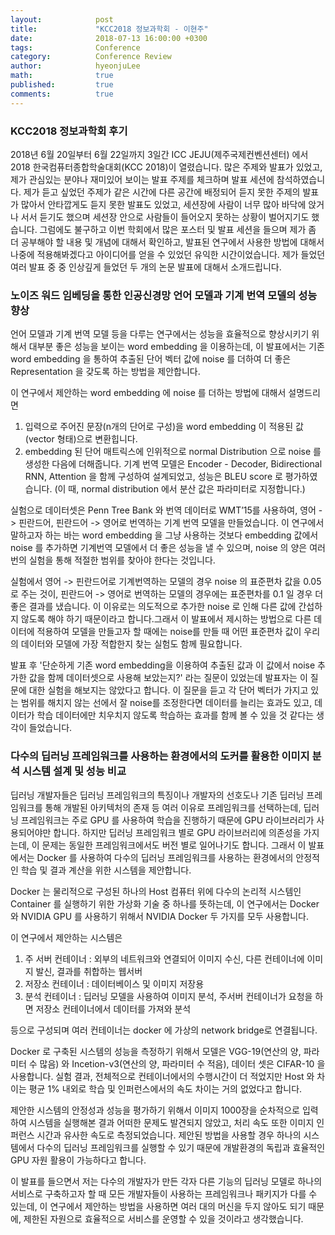 ```yaml
---
layout:            post
title:             "KCC2018 정보과학회 - 이현주"
date:              2018-07-13 16:00:00 +0300
tags:              Conference
category:          Conference Review
author:            hyeonjuLee
math:              true
published:         true
comments:          true
---
```


### KCC2018 정보과학회 후기

2018년 6월 20일부터 6월 22일까지 3일간 ICC JEJU(제주국제컨벤션센터) 에서 2018 한국컴퓨터종합학술대회(KCC 2018)이 열렸습니다.
많은 주제와 발표가 있었고, 제가 관심있는 분야나 재미있어 보이는 발표 주제를 체크하며 발표 세션에 참석하였습니다. 제가 듣고 싶었던 주제가 같은 시간에 다른 공간에 배정되어 듣지 못한 주제의 발표가 많아서 안타깝게도 듣지 못한 발표도 있었고, 세션장에 사람이 너무 많아 바닥에 앉거나 서서 듣기도 했으며 세션장 안으로 사람들이 들어오지 못하는 상황이 벌어지기도 했습니다.
그럼에도 불구하고 이번 학회에서 많은 포스터 및 발표 세션을 들으며 제가 좀 더 공부해야 할 내용 및 개념에 대해서 확인하고, 발표된 연구에서 사용한 방법에 대해서 나중에 적용해봐겠다고 아이디어를 얻을 수 있었던 유익한 시간이었습니다.
제가 들었던 여러 발표 중 중 인상깊게 들었던 두 개의 논문 발표에 대해서 소개드립니다.

### 노이즈 워드 임베딩을 통한 인공신경망 언어 모델과 기계 번역 모델의 성능 향상

언어 모델과 기계 번역 모델 등을 다루는 연구에서는 성능을 효율적으로 향상시키기 위해서 대부분 좋은 성능을 보이는 word embedding 을 이용하는데, 이 발표에서는 기존 word embedding 을 통하여 추출된 단어 벡터 값에 noise 를 더하여 더 좋은 Representation 을 갖도록 하는 방법을 제안합니다.

이 연구에서 제안하는 word embedding 에 noise 를 더하는 방법에 대해서 설명드리면
1. 입력으로 주어진 문장(n개의 단어로 구성)을 word embedding 이 적용된 값(vector 형태)으로 변환힙니다.
2. embedding 된 단어 매트릭스에 인위적으로 normal Distribution 으로 noise 를 생성한 다음에 더해줍니다.
기계 번역 모델은 Encoder - Decoder, Bidirectional RNN, Attention 을 함께 구성하여 설계되었고, 성능은 BLEU score 로 평가하였습니다.
(이 때, normal distribution 에서 분산 값은 파라미터로 지정합니다.)

실험으로 데이터셋은 Penn Tree Bank 와 번역 데이터로 WMT’15를 사용하여, 영어 -> 핀란드어, 핀란드어 -> 영어로 번역하는 기계 번역 모델을 만들었습니다. 이 연구에서 말하고자 하는 바는 word embedding 을 그냥 사용하는 것보다 embedding 값에서 noise 를 추가하면 기계번역 모델에서 더 좋은 성능을 낼 수 있으며, noise 의 양은 여러 번의 실험을 통해 적절한 범위를 찾아야 한다는 것입니다.

실험에서 영어 -> 핀란드어로 기계번역하는 모델의 경우 noise 의 표준편차 값을 0.05 로 주는 것이, 핀란드어 -> 영어로 번역하는 모델의 경우에는 표준편차를 0.1 일 경우 더 좋은 결과를 냈습니다. 이 이유로는 의도적으로 추가한 noise 로 인해 다른 값에 간섭하지 않도록 해야 하기 때문이라고 합니다.그래서 이 발표에서 제시하는 방법으로 다른 데이터에 적용하여 모델을 만들고자 할 때에는 noise를 만들 때 어떤 표준편차 값이 우리의 데이터와 모델에 가장 적합한지 찾는 실험도 함께 필요합니다.

발표 후 '단순하게 기존 word embedding을 이용하여 추출된 값과 이 값에서 noise 추가한 값을 함께 데이터셋으로 사용해 보았는지?' 라는 질문이 있었는데 발표자는 이 질문에 대한 실험을 해보지는 않았다고 합니다.
이 질문을 듣고 각 단어 벡터가 가지고 있는 범위를 해치지 않는 선에서 잘 noise를 조정한다면 데이터를 늘리는 효과도 있고, 데이터가 학습 데이터에만 치우치지 않도록 학습하는 효과를 함께 볼 수 있을 것 같다는 생각이 들었습니다.

### 다수의 딥러닝 프레임워크를 사용하는 환경에서의 도커를 활용한 이미지 분석 시스템 설계 및 성능 비교

 딥러닝 개발자들은 딥러닝 프레임워크의 특징이나 개발자의 선호도나 기존 딥러닝 프레임워크를 통해 개발된 아키텍처의 존재 등 여러 이유로 프레임워크를 선택하는데, 딥러닝 프레임워크는 주로 GPU 를 사용하여 학습을 진행하기 때문에 GPU 라이브러리가 사용되어야만 합니다. 하지만 딥러닝 프레임워크 별로 GPU 라이브러리에 의존성을 가지는데, 이 문제는 동일한 프레임워크에서도 버전 별로 일어나기도 합니다. 그래서 이 발표에서는 Docker 를 사용하여 다수의 딥러닝 프레임워크를 사용하는 환경에서의 안정적인 학습 및 결과 계산을 위한 시스템을 제안합니다.

 Docker 는 물리적으로 구성된 하나의 Host 컴퓨터 위에 다수의 논리적 시스템인 Container 를 실행하기 위한 가상화 기술 중 하나를 뜻하는데, 이 연구에서는 Docker 와 NVIDIA GPU 를 사용하기 위해서 NVIDIA Docker 두 가지를 모두 사용합니다.

이 연구에서 제안하는 시스템은

1. 주 서버 컨테이너 : 외부의 네트워크와 연결되어 이미지 수신, 다른 컨테이너에 이미지 발신, 결과를 취합하는 웹서버
2. 저장소 컨테이너 : 데이터베이스 및 이미지 저장용
3. 분석 컨테이너 : 딥러닝 모델을 사용하여 이미지 분석, 주서버 컨테이너가 요청을 하면 저장소 컨테이너에서 데이터를 가져와 분석

등으로 구성되며 여러 컨테이너는 docker 에 가상의 network bridge로 연결됩니다.

Docker 로 구축된 시스템의 성능을 측정하기 위해서 모델은 VGG-19(연산의 양, 파라미터 수 많음) 와 Incetion-v3(연산의 양, 파라미터 수 적음), 데이터 셋은 CIFAR-10 을 사용합니다. 실험 결과, 전체적으로 컨테이너에서의 수행시간이 더 적었지만 Host 와 차이는 평균 1% 내외로 학습 및 인퍼런스에서의 속도 차이는 거의 없었다고 합니다.

제안한 시스템의 안정성과 성능을 평가하기 위해서 이미지 1000장을 순차적으로 입력하여 시스템을 실행해본 결과 어떠한 문제도 발견되지 않았고, 처리 속도 또한 이미지 인퍼런스 시간과 유사한 속도로 측정되었습니다.
제안된 방법을 사용할 경우 하나의 시스템에서 다수의 딥러닝 프레임워크를 실행할 수 있기 때문에 개발환경의 독립과 효율적인 GPU 자원 활용이 가능하다고 합니다.

이 발표를 들으면서 저는 다수의 개발자가 만든 각자 다른 기능의 딥러닝 모델로 하나의 서비스로 구축하고자 할 때 모든 개발자들이 사용하는 프레임워크나 패키지가 다를 수 있는데, 이 연구에서 제안하는 방법을 사용하면 여러 대의 머신을 두지 않아도 되기 때문에, 제한된 자원으로 효율적으로 서비스를 운영할 수 있을 것이라고 생각했습니다.
